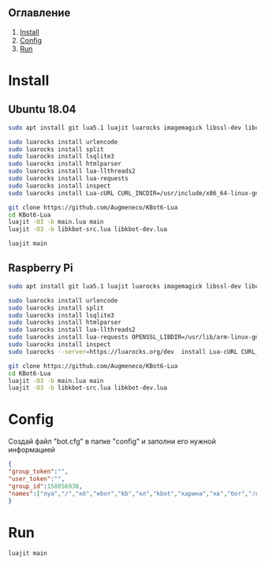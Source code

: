 ## Оглавление

1. [Install](#Install)
2. [Config](#Config)
3. [Run](#Run)

# Install 
## Ubuntu 18.04
```bash
sudo apt install git lua5.1 luajit luarocks imagemagick libssl-dev libcurl4-nss-dev libsqlite3-dev

sudo luarocks install urlencode
sudo luarocks install split
sudo luarocks install lsqlite3
sudo luarocks install htmlparser
sudo luarocks install lua-llthreads2
sudo luarocks install lua-requests
sudo luarocks install inspect
sudo luarocks install Lua-cURL CURL_INCDIR=/usr/include/x86_64-linux-gnu/

git clone https://github.com/Augmeneco/KBot6-Lua
cd KBot6-Lua
luajit -O3 -b main.lua main
luajit -O3 -b libkbot-src.lua libkbot-dev.lua

luajit main
```

## Raspberry Pi
```bash
sudo apt install git lua5.1 luajit luarocks imagemagick libssl-dev libcurl4-nss-dev libsqlite3-dev

sudo luarocks install urlencode
sudo luarocks install split
sudo luarocks install lsqlite3
sudo luarocks install htmlparser
sudo luarocks install lua-llthreads2
sudo luarocks install lua-requests OPENSSL_LIBDIR=/usr/lib/arm-linux-gnueabihf
sudo luarocks install inspect
sudo luarocks --server=https://luarocks.org/dev  install Lua-cURL CURL_INCDIR=/usr/include/arm-linux-gnueabihf

git clone https://github.com/Augmeneco/KBot6-Lua
cd KBot6-Lua
luajit -O3 -b main.lua main
luajit -O3 -b libkbot-src.lua libkbot-dev.lua

```
# Config
Создай файл "bot.cfg" в папке "config" и заполни его нужной информацией
```json
{
"group_token":"",
"user_token":"",
"group_id":158856938,
"names":["луа","/","кб","кбот","kb","кл","kbot","карина","кв","бот","/кб"]
}

```
# Run
```bash
luajit main
```